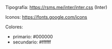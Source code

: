 Tipografía: https://rsms.me/inter/inter.css (Inter)

Iconos: https://fonts.google.com/icons

Colores:
 * primario: #000000
 * secundario: #ffffff
